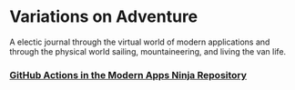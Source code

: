 #  Variations on Adventure
A electic journal through the virtual world of modern applications and through the physical world sailing, mountaineering, and living the van life.

### [GitHub Actions in the Modern Apps Ninja Repository](ninjaActions/NinjaGitHubActions.md)
